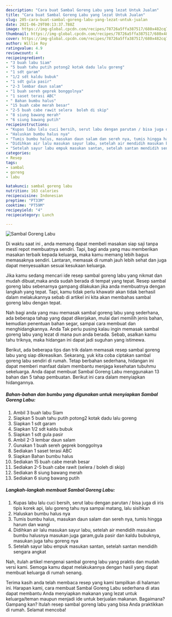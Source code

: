 ```yaml
---
description: "Cara buat Sambal Goreng Labu yang lezat Untuk Jualan"
title: "Cara buat Sambal Goreng Labu yang lezat Untuk Jualan"
slug: 205-cara-buat-sambal-goreng-labu-yang-lezat-untuk-jualan
date: 2021-06-29T00:13:37.788Z
image: https://img-global.cpcdn.com/recipes/78726a5ffa387517/680x482cq70/sambal-goreng-labu-foto-resep-utama.jpg
thumbnail: https://img-global.cpcdn.com/recipes/78726a5ffa387517/680x482cq70/sambal-goreng-labu-foto-resep-utama.jpg
cover: https://img-global.cpcdn.com/recipes/78726a5ffa387517/680x482cq70/sambal-goreng-labu-foto-resep-utama.jpg
author: Willie Roy
ratingvalue: 4.9
reviewcount: 4
recipeingredient:
- "3 buah labu Siam"
- "5 buah tahu putih potong2 kotak dadu lalu goreng"
- "1 sdt garam"
- "1/2 sdt kaldu bubuk"
- "1 sdt gula pasir"
- "2-3 lembar daun salam"
- "1 buah sereh geprek bonggolnya"
- "1 saset terasi ABC"
- " Bahan bumbu halus"
- "15 buah cabe merah besar"
- "2-5 buah cabe rawit selera  boleh di skip"
- "8 siung bawang merah"
- "6 siung bawang putih"
recipeinstructions:
- "Kupas labu lalu cuci bersih, serut labu dengan parutan / bisa juga di iris tipis korek api, lalu goreng tahu nya sampai matang, lalu sisihkan"
- "Haluskan bumbu halus nya"
- "Tumis bumbu halus, masukan daun salam dan sereh nya, tumis hingga harum dan wangi"
- "Didihkan air lalu masukan sayur labu, setelah air mendidih masukan bumbu halusnya masukan juga garam,gula pasir dan kaldu bubuknya, masukan juga tahu goreng nya"
- "Setelah sayur labu empuk masukan santan, setelah santan mendidih sengara angkat"
categories:
- Resep
tags:
- sambal
- goreng
- labu

katakunci: sambal goreng labu 
nutrition: 163 calories
recipecuisine: Indonesian
preptime: "PT33M"
cooktime: "PT59M"
recipeyield: "4"
recipecategory: Lunch

---
```



![Sambal Goreng Labu](https://img-global.cpcdn.com/recipes/78726a5ffa387517/680x482cq70/sambal-goreng-labu-foto-resep-utama.jpg)

Di waktu  saat ini , anda memang dapat membeli masakan siap saji tanpa mesti repot membuatnya sendiri. Tapi, bagi anda yang mau memberikan masakan terbaik kepada keluarga, maka kamu memang lebih bagus memasaknya sendiri. Lantaran, memasak di rumah jauh lebih sehat dan juga dapat menyesuaikan sesuai kesukaan keluarga.

Jika kamu sedang mencari ide resep sambal goreng labu yang nikmat dan mudah dibuat,maka anda sudah berada di tempat yang tepat. Resep sambal goreng labu  sebenarnya gampang dilakukan jika anda membuatnya dengan langkah yang tepat. Tapi, kamu tidak perlu khawatir akan tidak berhasil dalam melakukannya 
sebab di artikel ini kita akan membahas sambal goreng labu dengan tepat.  



Nah bagi anda yang mau memasak sambal goreng labu yang sederhana, ada beberapa tahap yang dapat dikerjakan, mulai dari memilih jenis bahan, kemudian penentuan bahan segar, sampai cara membuat dan menghidangkannya. Anda Tak perlu pusing kalau ingin memasak sambal goreng labu yang lezat di mana pun anda berada. Sebab, asalkan kamu  tahu triknya, maka hidangan ini dapat jadi suguhan yang istimewa.

Berikut, ada beberapa tips dan trik dalam memasak resep sambal goreng labu yang siap dikreasikan. Sekarang, yuk kita coba ciptakan sambal goreng labu sendiri di rumah. Tetap berbahan sederhana, hidangan ini dapat memberi manfaat dalam membantu menjaga kesehatan tubuhmu sekeluarga. Anda dapat membuat Sambal Goreng Labu menggunakan 13 bahan dan 5 tahap pembuatan. Berikut ini cara dalam menyiapkan hidangannya.

<!--inarticleads1-->

##### Bahan-bahan dan bumbu yang digunakan untuk menyiapkan Sambal Goreng Labu:

1. Ambil 3 buah labu Siam
1. Siapkan 5 buah tahu putih potong2 kotak dadu lalu goreng
1. Siapkan 1 sdt garam
1. Siapkan 1/2 sdt kaldu bubuk
1. Siapkan 1 sdt gula pasir
1. Ambil 2-3 lembar daun salam
1. Gunakan 1 buah sereh geprek bonggolnya
1. Sediakan 1 saset terasi ABC
1. Siapkan  Bahan bumbu halus
1. Sediakan 15 buah cabe merah besar
1. Sediakan 2-5 buah cabe rawit (selera / boleh di skip)
1. Sediakan 8 siung bawang merah
1. Sediakan 6 siung bawang putih




<!--inarticleads2-->

##### Langkah-langkah membuat Sambal Goreng Labu:

1. Kupas labu lalu cuci bersih, serut labu dengan parutan / bisa juga di iris tipis korek api, lalu goreng tahu nya sampai matang, lalu sisihkan
1. Haluskan bumbu halus nya
1. Tumis bumbu halus, masukan daun salam dan sereh nya, tumis hingga harum dan wangi
1. Didihkan air lalu masukan sayur labu, setelah air mendidih masukan bumbu halusnya masukan juga garam,gula pasir dan kaldu bubuknya, masukan juga tahu goreng nya
1. Setelah sayur labu empuk masukan santan, setelah santan mendidih sengara angkat




Nah, itulah artikel mengenai  sambal goreng labu  yang praktis dan mudah versi kami. Semoga kamu dapat melakukannya dengan hasil yang dapat membuat keluarga di rumah senang. 

Terima kasih anda telah membaca resep yang kami tampilkan di halaman ini. Harapan kami, cara membuat  Sambal Goreng Labu sederhana di atas dapat membantu Anda menyiapkan makanan yang lezat untuk keluarga/teman maupun menjadi ide untuk berjualan makanan. Bagaimana? Gampang kan? Itulah resep sambal goreng labu yang bisa Anda praktikkan di rumah. Selamat mencoba!

